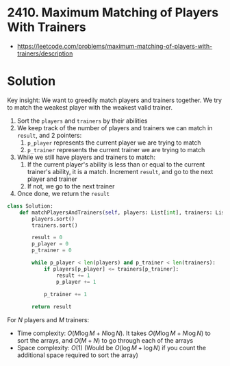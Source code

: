 # 2410. Maximum Matching of Players With Trainers

- https://leetcode.com/problems/maximum-matching-of-players-with-trainers/description

# Solution

Key insight: We want to greedily match players and trainers together. We try to match the weakest player with the weakest valid trainer.

1. Sort the `players` and `trainers` by their abilities
2. We keep track of the number of players and trainers we can match in `result`, and 2 pointers:
    1. `p_player` represents the current player we are trying to match
    2. `p_trainer` represents the current trainer we are trying to match
3. While we still have players and trainers to match:
    1. If the current player's ability is less than or equal to the current trainer's ability, it is a match. Increment `result`, and go to the next player and trainer
    2. If not, we go to the next trainer
4. Once done, we return the `result`

```py
class Solution:
    def matchPlayersAndTrainers(self, players: List[int], trainers: List[int]) -> int:
        players.sort()
        trainers.sort()

        result = 0
        p_player = 0
        p_trainer = 0

        while p_player < len(players) and p_trainer < len(trainers):
            if players[p_player] <= trainers[p_trainer]:
                result += 1
                p_player += 1
            
            p_trainer += 1

        return result
```

For $N$ players and $M$ trainers:
- Time complexity: $O(M \log M + N \log N)$. It takes $O(M \log M + N \log N)$ to sort the arrays, and $O(M + N)$ to go through each of the arrays
- Space complexity: $O(1)$ (Would be $O(\log M + \log N)$ if you count the additional space required to sort the array)

